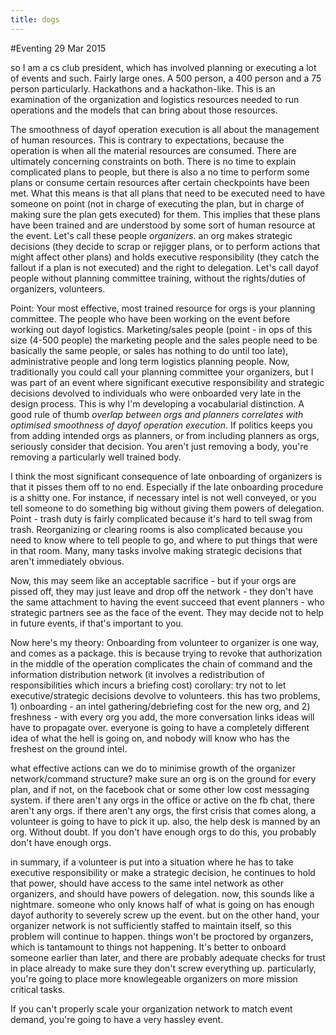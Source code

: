 ```yaml
---
title: dogs
---
```


#Eventing 29 Mar 2015

so I am a cs club president, which has involved planning or executing a lot of events and such.  Fairly large ones.  A 500 person, a 400 person and a 75 person particularly.  Hackathons and a hackathon-like.  This is an examination of the organization and logistics resources needed to run operations and the models that can bring about those resources.

The smoothness of dayof operation execution is all about the management of human resources.  This is contrary to expectations, because the operation is when all the material resources are consumed.  There are ultimately concerning constraints on both.  There is no time to explain complicated plans to people, but there is also a no time to perform some plans or consume certain resources after certain checkpoints have been met.  What this means is that all plans that need to be executed need to have someone on point (not in charge of executing the plan, but in charge of making sure the plan gets executed) for them.  This implies that these plans have been trained and are understood by some sort of human resource at the event.  Let's call these people _organizers_.  an org makes strategic decisions (they decide to scrap or rejigger plans, or to perform actions that might affect other plans) and holds executive responsibility (they catch the fallout if a plan is not executed) and the right to delegation.  Let's call dayof people without planning committee training, without the rights/duties of organizers, volunteers.

Point:  Your most effective, most trained resource for orgs is your planning committee.  The people who have been working on the event before working out dayof logistics.  Marketing/sales people (point - in ops of this size (4-500 people) the marketing people and the sales people need to be basically the same people, or sales has nothing to do until too late), administrative people and long term logistics planning people.  Now, traditionally you could call your planning committee your organizers, but I was part of an event where significant executive responsibility and strategic decisions devolved to individuals who were onboarded very late in the design process.  This is why I'm developing a vocabularial distinction.  A good rule of thumb _overlap between orgs and planners correlates with optimised smoothness of dayof operation execution_.  If politics keeps you from adding intended orgs as planners, or from including planners as orgs, seriously consider that decision.  You aren't just removing a body, you're removing a particularly well trained body.

I think the most significant consequence of late onboarding of organizers is that it pisses them off to no end.  Especially if the late onboarding procedure is a shitty one.  For instance, if necessary intel is not well conveyed, or you tell someone to do something big without giving them powers of delegation.  Point - trash duty is fairly complicated because it's hard to tell swag from trash.  Reorganizing or clearing rooms is also complicated because you need to know where to tell people to go, and where to put things that were in that room.  Many, many tasks involve making strategic decisions that aren't immediately obvious.

Now, this may seem like an acceptable sacrifice - but if your orgs are pissed off, they may just leave and drop off the network - they don't have the same attachment to having the event succeed that event planners - who strategic partners see as the face of the event.  They may decide not to help in future events, if that's important to you.

Now here's my theory: Onboarding from volunteer to organizer is one way, and comes as a package.  this is because trying to revoke that authorization in the middle of the operation complicates the chain of command and the information distribution network (it involves a redistribution of responsibilities which incurs a briefing cost)  corollary: try not to let executive/strategic decisions devolve to volunteers.  this has two problems, 1) onboarding - an intel gathering/debriefing cost for the new org, and 2) freshness - with every org you add, the more conversation links ideas will have to propagate over. everyone is going to have a completely different idea of what the hell is going on, and nobody will know who has the freshest on the ground intel.

what effective actions can we do to minimise growth of the organizer network/command structure?  make sure an org is on the ground for every plan, and if not, on the facebook chat or some other low cost messaging system.  if there aren't any orgs in the office or active on the fb chat, there aren't any orgs.  if there aren't any orgs, the first crisis that comes along, a volunteer is going to have to pick it up.  also, the help desk is manned by an org.  Without doubt.  If you don't have enough orgs to do this, you probably don't have enough orgs.

in summary, if a volunteer is put into a situation where he has to take executive responsibility or make a strategic decision, he continues to hold that power, should have access to the same intel network as other organizers, and should have powers of delegation.  now, this sounds like a nightmare.  someone who only knows half of what is going on has enough dayof authority to severely screw up the event.  but on the other hand, your organizer network is not sufficiently staffed to maintain itself, so this problem will continue to happen.  things won't be proctored by organzers, which is tantamount to things not happening.  It's better to onboard someone earlier than later, and there are probably adequate checks for trust in place already to make sure they don't screw everything up.  particularly, you're going to place more knowlegeable organizers on more mission critical tasks.

If you can't properly scale your organization network to match event demand, you're going to have a very hassley event.

